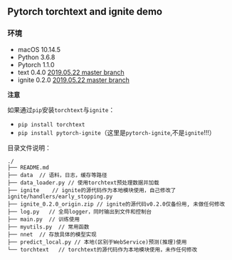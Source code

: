 ## Pytorch torchtext and ignite demo

### 环境
* macOS 10.14.5
* Python 3.6.8
* Pytorch 1.1.0
* text 0.4.0 [2019.05.22 master branch](`https://github.com/pytorch/text`)
* ignite 0.2.0 [2019.05.22 master branch](`https://github.com/pytorch/ignite`)

**注意**

如果通过`pip`安装`torchtext`与`ignite`：
* `pip install torchtext`
* `pip install pytorch-ignite`（这里是`pytorch-ignite`,不是`ignite`!!!）

目录文件说明：

```
./
├── README.md
├── data  // 语料，日志，缓存等路径
├── data_loader.py // 使用torchtext预处理数据并加载
├── ignite    // ignite的源代码作为本地模块使用，自己修改了ignite/handlers/early_stopping.py
├── ignite_0.2.0_origin.zip // ignite的源代码v0.2.0仅备份用, 未做任何修改
├── log.py   // 全局logger，同时输出到文件和控制台
├── main.py  // 训练使用
├── myutils.py  // 常用函数
├── nnet  // 存放具体的模型实现
├── predict_local.py // 本地(区别于WebService)预测(推理)使用
└── torchtext   // torchtext的源代码作为本地模块使用，未作任何修改
```